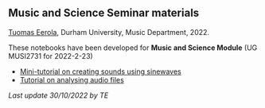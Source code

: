 ## Music and Science Seminar materials

[Tuomas Eerola](https://www.durham.ac.uk/staff/tuomas-eerola/), Durham University, Music Department, 2022.



These notebooks have been developed for **Music and Science Module** (UG MUSI2731 for 2022-2-23)

- [Mini-tutorial on creating sounds using sinewaves](https://colab.research.google.com/github/tuomaseerola/music_and_science_seminar/blob/master/seminar2B.ipynb)
- [Tutorial on analysing audio files](https://colab.research.google.com/github/tuomaseerola/music_and_science_seminar/blob/master/seminar2A.ipynb)

_Last update 30/10/2022 by TE_